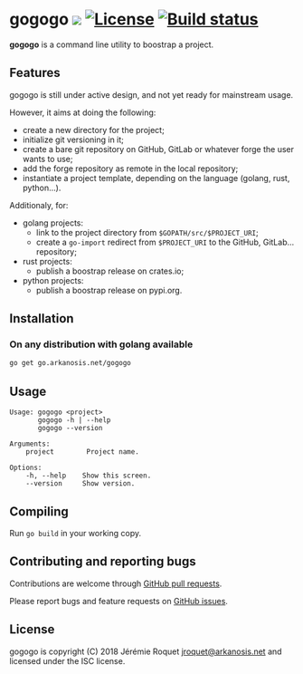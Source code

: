 # gogogo [![](https://img.shields.io/badge/go-v0.0.1-green.svg)](https://go.arkanosis.net/gogogo) [![License](https://img.shields.io/badge/license-ISC-blue.svg)](/LICENSE) [![Build status](https://travis-ci.org/Arkanosis/gogogo.svg?branch=master)](https://travis-ci.org/Arkanosis/gogogo)

**gogogo** is a command line utility to boostrap a project.

## Features

gogogo is still under active design, and not yet ready for mainstream usage.

However, it aims at doing the following:
 - create a new directory for the project;
 - initialize git versioning in it;
 - create a bare git repository on GitHub, GitLab or whatever forge the user wants to use;
 - add the forge repository as remote in the local repository;
 - instantiate a project template, depending on the language (golang, rust, python…).
 
Additionaly, for:
 - golang projects:
   - link to the project directory from `$GOPATH/src/$PROJECT_URI`;
   - create a `go-import` redirect from `$PROJECT_URI` to the GitHub, GitLab… repository;
 - rust projects:
   - publish a boostrap release on crates.io;
 - python projects:
   - publish a boostrap release on pypi.org.

## Installation

### On any distribution with golang available

```bash
go get go.arkanosis.net/gogogo
```

## Usage

```
Usage: gogogo <project>
       gogogo -h | --help
       gogogo --version

Arguments:
    project        Project name.

Options:
    -h, --help    Show this screen.
    --version     Show version.
```

## Compiling

Run `go build` in your working copy.

## Contributing and reporting bugs

Contributions are welcome through [GitHub pull requests](https://github.com/Arkanosis/gogogo/pulls).

Please report bugs and feature requests on [GitHub issues](https://github.com/Arkanosis/gogogo/issues).

## License

gogogo is copyright (C) 2018 Jérémie Roquet <jroquet@arkanosis.net> and
licensed under the ISC license.
